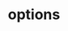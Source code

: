 ---
title: options
api:
  file: api_gateway_swagger.json
  operationId: options_api-v2-royalties-payments
hidden: false
---